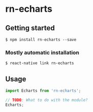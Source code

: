 # rn-echarts

## Getting started

`$ npm install rn-echarts --save`

### Mostly automatic installation

`$ react-native link rn-echarts`

## Usage
```javascript
import Echarts from 'rn-echarts';

// TODO: What to do with the module?
Echarts;
```
